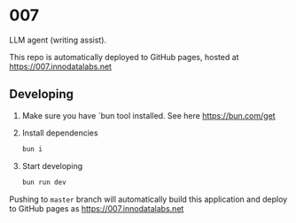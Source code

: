 # 007

LLM agent (writing assist).

This repo is automatically deployed to GitHub pages, hosted at https://007.innodatalabs.net

## Developing

1. Make sure you have `bun tool installed. See here https://bun.com/get

2. Install dependencies

   ```bash
   bun i
   ```

3. Start developing

   ```bash
   bun run dev
   ```

Pushing to `master` branch will automatically build this application and deploy to GitHub pages as https://007.innodatalabs.net

